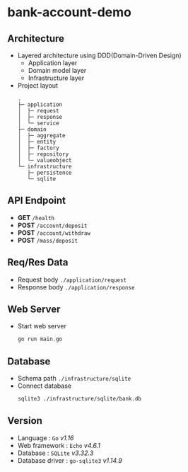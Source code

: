 # bank-account-demo

## Architecture
- Layered architecture using DDD(Domain-Driven Design)
  - Application layer
  - Domain model layer
  - Infrastructure layer
- Project layout
  ```
  .
  ├─ application
  │  ├─ request
  │  ├─ response
  │  └─ service
  ├─ domain
  │  ├─ aggregate
  │  ├─ entity
  │  ├─ factory
  │  ├─ repository
  │  └─ valueobject
  └─ infrastructure
     ├─ persistence
     └─ sqlite
  ```

## API Endpoint
- **GET** `/health`
- **POST** `/account/deposit`
- **POST** `/account/withdraw`
- **POST** `/mass/deposit`

## Req/Res Data
- Request body `./application/request`
- Response body `./application/response`

## Web Server
- Start web server
  ```bash
  go run main.go
  ```

## Database
- Schema path `./infrastructure/sqlite`
- Connect database
  ```bash
  sqlite3 ./infrastructure/sqlite/bank.db
  ```

## Version
- Language : `Go` _v1.16_
- Web framework : `Echo` _v4.6.1_
- Database : `SQLite` _v3.32.3_
- Database driver : `go-sqlite3` _v1.14.9_
